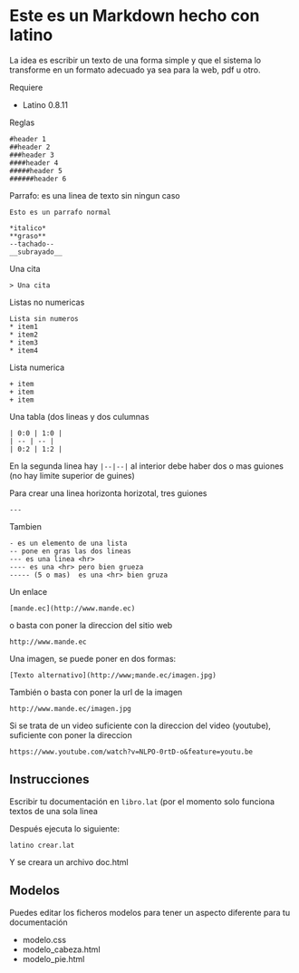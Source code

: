 # Este es un Markdown hecho con latino

La idea es escribir un texto de una forma simple y que el sistema lo transforme en un formato 
adecuado ya sea para la web, pdf u otro.



Requiere
* Latino 0.8.11


Reglas

```
#header 1
##header 2
###header 3
####header 4
#####header 5
######header 6
```



Parrafo: es una linea de texto sin ningun caso 


```
Esto es un parrafo normal
```



```
*italico*
**graso**
--tachado--
__subrayado__
```

Una cita 

```
> Una cita 
```

Listas no numericas
```
Lista sin numeros 
* item1
* item2
* item3
* item4
```

Lista numerica
```
+ item
+ item
+ item
```



Una tabla (dos lineas y dos culumnas
```
| 0:0 | 1:0 |
| -- | -- |
| 0:2 | 1:2 |
```

En la segunda linea hay ```|--|--|``` al interior debe haber dos o mas guiones (no hay limite superior de guines)


Para crear una linea horizonta horizotal, tres guiones
```
---
```

Tambien 


```
- es un elemento de una lista 
-- pone en gras las dos lineas 
--- es una linea <hr>
---- es una <hr> pero bien grueza
----- (5 o mas)  es una <hr> bien gruza
```


Un enlace

```
[mande.ec](http://www.mande.ec)
```

o basta con poner la direccion del sitio web

```
http://www.mande.ec

```




Una imagen, se puede poner en dos formas: 

```
[Texto alternativo](http://www;mande.ec/imagen.jpg)
```

También o basta con poner la url de la imagen 

```
http://www.mande.ec/imagen.jpg
```


Si se trata de un video suficiente con la direccion del video (youtube), suficiente con poner la direccion 


```
https://www.youtube.com/watch?v=NLPO-0rtD-o&feature=youtu.be
```



## Instrucciones
Escribir tu documentación en ```libro.lat``` (por el momento solo funciona textos de una sola linea

Después ejecuta lo siguiente: 

```
latino crear.lat
```



Y se creara un archivo doc.html 

## Modelos

Puedes editar los ficheros modelos para tener un aspecto diferente para tu documentación

* modelo.css
* modelo_cabeza.html
* modelo_pie.html








